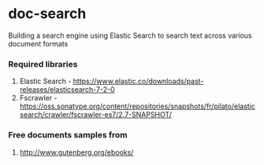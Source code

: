 # doc-search
Building a search engine using Elastic Search to search text across various document formats
### Required libraries
1. Elastic Search - https://www.elastic.co/downloads/past-releases/elasticsearch-7-2-0
2. Fscrawler - https://oss.sonatype.org/content/repositories/snapshots/fr/pilato/elasticsearch/crawler/fscrawler-es7/2.7-SNAPSHOT/

### Free documents samples from 
1. http://www.gutenberg.org/ebooks/

